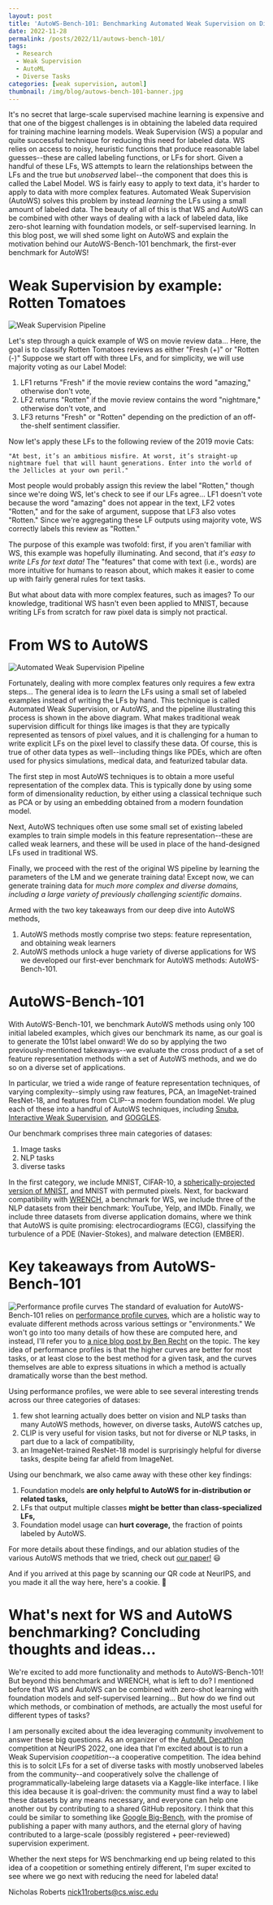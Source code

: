 ```yaml
---
layout: post
title: 'AutoWS-Bench-101: Benchmarking Automated Weak Supervision on Diverse Tasks'
date: 2022-11-28
permalink: /posts/2022/11/autows-bench-101/
tags:
  - Research
  - Weak Supervision
  - AutoML
  - Diverse Tasks
categories: [weak supervision, automl]
thumbnail: /img/blog/autows-bench-101-banner.jpg
---
```


It's no secret that large-scale supervised machine learning is expensive and that one of the biggest challenges is in obtaining the labeled data required for training machine learning  models. 
Weak Supervision (WS) a popular and quite successful technique for reducing this need for labeled data. 
WS relies on access to noisy, heuristic functions that produce reasonable label guesses--these are called labeling functions, or LFs for short. 
Given a handful of these LFs, WS attempts to learn the relationships between the LFs and the true but *unobserved* label--the component that does this is called the Label Model. 
WS is fairly easy to apply to text data, it's harder to apply to data with more complex features. 
Automated Weak Supervision (AutoWS) solves this problem by instead *learning* the LFs using a small amount of labeled data. 
The beauty of all of this is that WS and AutoWS can be combined with other ways of dealing with a lack of labeled data, like zero-shot learning with foundation models, or self-supervised learning. 
In this blog post, we will shed some light on AutoWS and explain the motivation behind our AutoWS-Bench-101 benchmark, the first-ever benchmark for AutoWS!

# Weak Supervision by example: Rotten Tomatoes
![Weak Supervision Pipeline](https://sprocketlab.github.io/images/blogposts/autowsbench101/ws.jpg "Weak Supervision Pipeline")

Let's step through a quick example of WS on movie review data... 
Here, the goal is to classify Rotten Tomatoes reviews as either "Fresh (+)" or "Rotten (-)"
Suppose we start off with three LFs, and for simplicity, we will use majority voting as our Label Model:
  1. LF1 returns "Fresh" if the movie review contains the word "amazing," otherwise don't vote,
  2. LF2 returns "Rotten" if the movie review contains the word "nightmare," otherwise don't vote, and
  3. LF3 returns "Fresh" or "Rotten" depending on the prediction of an off-the-shelf sentiment classifier. 

Now let's apply these LFs to the following review of the 2019 movie Cats:
```
"At best, it’s an ambitious misfire. At worst, it’s straight-up nightmare fuel that will haunt generations. Enter into the world of the Jellicles at your own peril."
```
Most people would probably assign this review the label "Rotten," though since we're doing WS, let's check to see if our LFs agree... 
LF1 doesn't vote because the word "amazing" does not appear in the text, LF2 votes "Rotten," and for the sake of argument, suppose that LF3 also votes "Rotten." 
Since we're aggregating these LF outputs using majority vote, WS correctly labels this review as "Rotten." 

The purpose of this example was twofold: first, if you aren't familiar with WS, this example was hopefully illuminating. And second, that *it's easy to write LFs for text data!* 
The "features" that come with text (i.e., words) are more intuitive for humans to reason about, which makes it easier to come up with fairly general rules for text tasks. 

But what about data with more complex features, such as images? 
To our knowledge, traditional WS hasn't even been applied to MNIST, because writing LFs from scratch for raw pixel data is simply not practical. 

# From WS to AutoWS
![Automated Weak Supervision Pipeline](https://sprocketlab.github.io/images/blogposts/autowsbench101/autows-bench-101-banner.jpg "Automated Weak Supervision Pipeline")

Fortunately, dealing with more complex features only requires a few extra steps... 
The general idea is to *learn* the LFs using a small set of labeled examples instead of writing the LFs by hand. 
This technique is called Automated Weak Supervision, or AutoWS, and the pipeline illustrating this process is shown in the above diagram. 
What makes traditional weak supervision difficult for things like images is that they are typically represented as tensors of pixel values, and it is challenging for a human to write explicit LFs on the pixel level to classify these data. 
Of course, this is true of other data types as well--including things like PDEs, which are often used for physics simulations, medical data, and featurized tabular data. 

The first step in most AutoWS techniques is to obtain a more useful representation of the complex data.
This is typically done by using some form of dimensionality reduction, by either using a classical technique such as PCA or by using an embedding obtained from a modern foundation model. 

Next, AutoWS techniques often use some small set of existing labeled examples to train simple models in this feature representation--these are called weak learners, and these will be used in place of the hand-designed LFs used in traditional WS. 

Finally, we proceed with the rest of the original WS pipeline by learning the parameters of the LM and we generate training data! Except now, we can generate training data for *much more complex and diverse domains, including a large variety of previously challenging scientific domains*. 

Armed with the two key takeaways from our deep dive into AutoWS methods, 
  1. AutoWS methods mostly comprise two steps: feature representation, and obtaining weak learners
  2. AutoWS methods unlock a huge variety of diverse applications for WS 
we developed our first-ever benchmark for AutoWS methods: AutoWS-Bench-101. 

# AutoWS-Bench-101
With AutoWS-Bench-101, we benchmark AutoWS methods using only 100 initial labeled examples, which gives our benchmark its name, as our goal is to generate the 101st label onward! 
We do so by applying the two previously-mentioned takeaways--we evaluate the cross product of a set of feature representation methods with a set of AutoWS methods, and we do so on a diverse set of applications. 

In particular, we tried a wide range of feature representation techniques, of varying complexity--simply using raw features, PCA, an ImageNet-trained ResNet-18, and features from CLIP--a modern foundation model. 
We plug each of these into a handful of AutoWS techniques, including [Snuba](https://www.vldb.org/pvldb/vol12/p223-varma.pdf), [Interactive Weak Supervision](https://arxiv.org/abs/2012.06046), and [GOGGLES](https://arxiv.org/abs/1903.04552). 

Our benchmark comprises three main categories of datases:
  1. Image tasks
  2. NLP tasks
  3. diverse tasks

In the first category, we include MNIST, CIFAR-10, a [spherically-projected version of MNIST](https://arxiv.org/abs/1801.10130), and MNIST with permuted pixels. 
Next, for backward compatibility with [WRENCH](https://arxiv.org/abs/2109.11377), a benchmark for WS, we include three of the NLP datasets from their benchmark: YouTube, Yelp, and IMDb. 
Finally, we include three datasets from diverse application domains, where we think that AutoWS is quite promising: electrocardiograms (ECG), classifying the turbulence of a PDE (Navier-Stokes), and malware detection (EMBER). 

# Key takeaways from AutoWS-Bench-101
![Performance profile curves](https://sprocketlab.github.io/images/blogposts/autowsbench101/perfprof.png "Performance Profile Curves")
The standard of evaluation for AutoWS-Bench-101 relies on [performance profile curves](https://arxiv.org/abs/cs/0102001), which are a holistic way to evaluate different methods across various settings or "environments." 
We won't go into too many details of how these are computed here, and instead, I'll refer you to [a nice blog post by Ben Recht](http://www.argmin.net/2018/03/26/performance-profiles/) on the topic. 
The key idea of performance profiles is that the higher curves are better for most tasks, or at least close to the best method for a given task, and the curves themselves are able to express situations in which a method is actually dramatically worse than the best method. 

Using performance profiles, we were able to see several interesting trends across our three categories of datases:
  1. few shot learning actually does better on vision and NLP tasks than many AutoWS methods, however, on diverse tasks, AutoWS catches up, 
  2. CLIP is very useful for vision tasks, but not for diverse or NLP tasks, in part due to a lack of compatibility,
  3. an ImageNet-trained ResNet-18 model is surprisingly helpful for diverse tasks, despite being far afield from ImageNet. 

Using our benchmark, we also came away with these other key findings:
  1. Foundation models **are only helpful to AutoWS for in-distribution or related tasks,**
  2. LFs that output multiple classes **might be better than class-specialized LFs,**
  3. Foundation model usage can **hurt coverage,** the fraction of points labeled by AutoWS.

For more details about these findings, and our ablation studies of the various AutoWS methods that we tried, check out [our paper!](https://arxiv.org/abs/2208.14362) 😃

And if you arrived at this page by scanning our QR code at NeurIPS, and you made it all the way here, here's a cookie. 🍪

# What's next for WS and AutoWS benchmarking? Concluding thoughts and ideas...
We're excited to add more functionality and methods to AutoWS-Bench-101! 
But beyond this benchmark and WRENCH, what is left to do? 
I mentioned before that WS and AutoWS can be combined with zero-shot learning with foundation models and self-supervised learning... 
But how do we find out which methods, or combination of methods, are actually the most useful for different types of tasks? 

I am personally excited about the idea leveraging community involvement to answer these big questions.
As an organizer of the [AutoML Decathlon](https://www.cs.cmu.edu/~automl-decathlon-22/) competition at NeurIPS 2022, one idea that I'm excited about is to run a Weak Supervision *coopetition*--a cooperative competition. 
The idea behind this is to solcit LFs for a set of diverse tasks with mostly unobserved labeles from the community--and cooperatively solve the challenge of programmatically-labeleing large datasets via a Kaggle-like interface. 
I like this idea because it is goal-driven: the community must find a way to label these datasets by any means necessary, and everyone can help one another out by contributing to a shared GitHub repository. 
I think that this could be similar to something like [Google Big-Bench](https://github.com/google/BIG-bench), with the promise of publishing a paper with many authors, and the eternal glory of having contributed to a large-scale (possibly registered + peer-reviewed) supervision experiment. 

Whether the next steps for WS benchmarking end up being related to this idea of a coopetition or something entirely different, I'm super excited to see where we go next with reducing the need for labeled data! 

Nicholas Roberts [nick11roberts@cs.wisc.edu](mailto:nick11roberts@cs.wisc.edu])